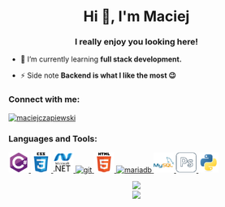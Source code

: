 <h1 align="center">Hi 👋, I'm Maciej</h1>
<h3 align="center">I really enjoy you looking here!</h3>

- 🌱 I’m currently learning **full stack development.**

- ⚡ Side note **Backend is what I like the most :wink:**

<p align="left">
<h3 align="left">Connect with me:</h3>
<a href="https://linkedin.com/in/maciejczapiewski" target="blank"><img align="center" src="https://cdn.jsdelivr.net/npm/simple-icons@3.0.1/icons/linkedin.svg" alt="maciejczapiewski" height="30" width="40" /></a>
</p>

<h3 align="left">Languages and Tools:</h3>
<p align="left"> <a href="https://www.w3schools.com/cs/" target="_blank"> <img src="https://raw.githubusercontent.com/devicons/devicon/master/icons/csharp/csharp-original.svg" alt="csharp" width="40" height="40"/> </a> <a href="https://www.w3schools.com/css/" target="_blank"> <img src="https://raw.githubusercontent.com/devicons/devicon/master/icons/css3/css3-original-wordmark.svg" alt="css3" width="40" height="40"/> </a> <a href="https://dotnet.microsoft.com/" target="_blank"> <img src="https://raw.githubusercontent.com/devicons/devicon/master/icons/dot-net/dot-net-original-wordmark.svg" alt="dotnet" width="40" height="40"/> </a> <a href="https://git-scm.com/" target="_blank"> <img src="https://www.vectorlogo.zone/logos/git-scm/git-scm-icon.svg" alt="git" width="40" height="40"/> </a> <a href="https://www.w3.org/html/" target="_blank"> <img src="https://raw.githubusercontent.com/devicons/devicon/master/icons/html5/html5-original-wordmark.svg" alt="html5" width="40" height="40"/> </a> <a href="https://mariadb.org/" target="_blank"> <img src="https://www.vectorlogo.zone/logos/mariadb/mariadb-icon.svg" alt="mariadb" width="40" height="40"/> </a> <a href="https://www.mysql.com/" target="_blank"> <img src="https://raw.githubusercontent.com/devicons/devicon/master/icons/mysql/mysql-original-wordmark.svg" alt="mysql" width="40" height="40"/> </a> <a href="https://www.photoshop.com/en" target="_blank"> <img src="https://raw.githubusercontent.com/devicons/devicon/master/icons/photoshop/photoshop-line.svg" alt="photoshop" width="40" height="40"/> </a> <a href="https://www.python.org" target="_blank"> <img src="https://raw.githubusercontent.com/devicons/devicon/master/icons/python/python-original.svg" alt="python" width="40" height="40"/> </a> </p>

<p align="center">
<a href ="https://github.com/anuraghazra/github-readme-stats">
  <img src="https://github-readme-stats.vercel.app/api?username=mcjczapiewski&count_private=true&show_icons=true&theme=dracula"  />
</a>
<br  />
<a href ="https://github.com/anuraghazra/github-readme-stats">
  <img src="https://github-readme-stats.vercel.app/api/top-langs/?username=mcjczapiewski&layout=compact&theme=dracula&card_width=445"  />
</a>
</p>
